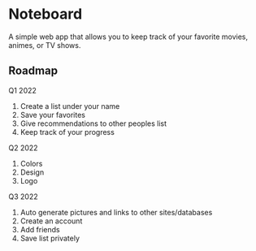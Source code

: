 # Noteboard

A simple web app that allows you to keep track of your favorite movies, animes, or TV shows.

## Roadmap

Q1 2022

1. Create a list under your name
2. Save your favorites
3. Give recommendations to other peoples list
4. Keep track of your progress

Q2 2022

1. Colors
2. Design
3. Logo

Q3 2022

1. Auto generate pictures and links to other sites/databases
2. Create an account
3. Add friends
4. Save list privately
